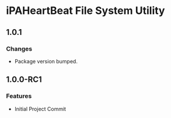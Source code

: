 # iPAHeartBeat File System Utility

## 1.0.1
### Changes
- Package version bumped.

## 1.0.0-RC1
### Features
* Initial Project Commit
